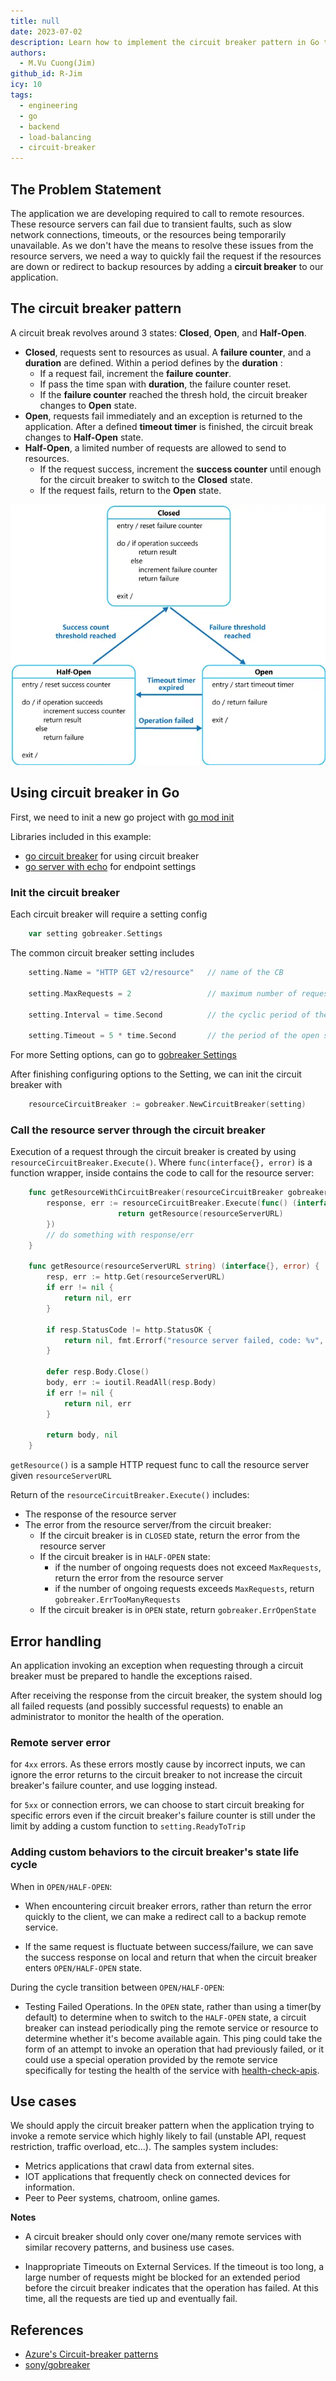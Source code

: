 ```yaml
---
title: null
date: 2023-07-02
description: Learn how to implement the circuit breaker pattern in Go to handle remote resource failures, improve fault tolerance, and redirect requests using the sony/gobreaker library for reliable API calls.
authors:
  - M.Vu Cuong(Jim)
github_id: R-Jim
icy: 10
tags:
  - engineering
  - go
  - backend
  - load-balancing
  - circuit-breaker
---
```


## The Problem Statement

The application we are developing required to call to remote resources. These resource servers can fail due to transient faults, such as slow network connections, timeouts, or the resources being temporarily unavailable. As we don't have the means to resolve these issues from the resource servers, we need a way to quickly fail the request if the resources are down or redirect to backup resources by adding a **circuit breaker** to our application.

## The circuit breaker pattern

A circuit break revolves around 3 states: **Closed**, **Open**, and **Half-Open**.

- **Closed**, requests sent to resources as usual. A **failure counter**, and a **duration** are defined. Within a period defines by the **duration** :
  - If a request fail, increment the **failure counter**.
  - If pass the time span with **duration**, the failure counter reset.
  - If the **failure counter** reached the thresh hold, the circuit breaker changes to **Open** state.
- **Open**, requests fail immediately and an exception is returned to the application. After a defined **timeout timer** is finished, the circuit break changes to **Half-Open** state.
- **Half-Open**, a limited number of requests are allowed to send to resources.
  - If the request success, increment the **success counter** until enough for the circuit breaker to switch to the **Closed** state.
  - If the request fails, return to the **Open** state.

![](assets/circuit-breaker-in-go_circuit-breaker-diagram.webp)

## Using circuit breaker in Go

First, we need to init a new go project with [go mod init](https://go.dev/doc/tutorial/getting-started)

Libraries included in this example:

- [go circuit breaker](https://github.com/sony/gobreaker) for using circuit breaker
- [go server with echo](https://github.com/labstack/echo) for endpoint settings

### Init the circuit breaker

Each circuit breaker will require a setting config

```go
    var setting gobreaker.Settings
```

The common circuit breaker setting includes

```go
    setting.Name = "HTTP GET v2/resource"   // name of the CB

    setting.MaxRequests = 2                 // maximum number of requests allowed to go through during HALF-OPEN state

    setting.Interval = time.Second          // the cyclic period of the closed state for the CircuitBreaker to clear the internal Counts. If the Interval is less than or equal to 0, the circuit breaker doesn't clear internal Counts during the closed state.

    setting.Timeout = 5 * time.Second       // the period of the open state, after which the state of the CB becomes HALF-OPEN
```

For more Setting options, can go to [gobreaker Settings](https://pkg.go.dev/github.com/sony/gobreaker@v0.5.0#Settings)

After finishing configuring options to the Setting, we can init the circuit breaker with

```go
    resourceCircuitBreaker := gobreaker.NewCircuitBreaker(setting)
```

### Call the resource server through the circuit breaker

Execution of a request through the circuit breaker is created by using `resourceCircuitBreaker.Execute()`. Where `func(interface{}, error)` is a function wrapper, inside contains the code to call for the resource server:

```go
    func getResourceWithCircuitBreaker(resourceCircuitBreaker gobreaker.CircuitBreaker) {
        response, err := resourceCircuitBreaker.Execute(func() (interface{}, error) {
                        return getResource(resourceServerURL)
        })
        // do something with response/err
    }

    func getResource(resourceServerURL string) (interface{}, error) {
        resp, err := http.Get(resourceServerURL)
        if err != nil {
            return nil, err
        }

        if resp.StatusCode != http.StatusOK {
            return nil, fmt.Errorf("resource server failed, code: %v", resp.StatusCode)
        }

        defer resp.Body.Close()
        body, err := ioutil.ReadAll(resp.Body)
        if err != nil {
            return nil, err
        }

        return body, nil
    }
```

`getResource()` is a sample HTTP request func to call the resource server given `resourceServerURL`

Return of the `resourceCircuitBreaker.Execute()` includes:

- The response of the resource server
- The error from the resource server/from the circuit breaker:
  - If the circuit breaker is in `CLOSED` state, return the error from the resource server
  - If the circuit breaker is in `HALF-OPEN` state:
    - if the number of ongoing requests does not exceed `MaxRequests`, return the error from the resource server
    - if the number of ongoing requests exceeds `MaxRequests`, return `gobreaker.ErrTooManyRequests`
  - If the circuit breaker is in `OPEN` state, return `gobreaker.ErrOpenState`

## Error handling

An application invoking an exception when requesting through a circuit breaker must be prepared to handle the exceptions raised.

After receiving the response from the circuit breaker, the system should log all failed requests (and possibly successful requests) to enable an administrator to monitor the health of the operation.

### Remote server error

for `4xx` errors. As these errors mostly cause by incorrect inputs, we can ignore the error returns to the circuit breaker to not increase the circuit breaker's failure counter, and use logging instead.

for `5xx` or connection errors, we can choose to start circuit breaking for specific errors even if the circuit breaker's failure counter is still under the limit by adding a custom function to `setting.ReadyToTrip`

### Adding custom behaviors to the circuit breaker's state life cycle

When in `OPEN/HALF-OPEN`:

- When encountering circuit breaker errors, rather than return the error quickly to the client, we can make a redirect call to a backup remote service.

- If the same request is fluctuate between success/failure, we can save the success response on local and return that when the circuit breaker enters `OPEN/HALF-OPEN` state.

During the cycle transition between `OPEN/HALF-OPEN`:

- Testing Failed Operations. In the `OPEN` state, rather than using a timer(by default) to determine when to switch to the `HALF-OPEN` state, a circuit breaker can instead periodically ping the remote service or resource to determine whether it's become available again. This ping could take the form of an attempt to invoke an operation that had previously failed, or it could use a special operation provided by the remote service specifically for testing the health of the service with [health-check-apis](https://www.ibm.com/garage/method/practices/manage/health-check-apis/).

## Use cases

We should apply the circuit breaker pattern when the application trying to invoke a remote service which highly likely to fail (unstable API, request restriction, traffic overload, etc...). The samples system includes:

- Metrics applications that crawl data from external sites.
- IOT applications that frequently check on connected devices for information.
- Peer to Peer systems, chatroom, online games.

**Notes**

- A circuit breaker should only cover one/many remote services with similar recovery patterns, and business use cases.

- Inappropriate Timeouts on External Services. If the timeout is too long, a large number of requests might be blocked for an extended period before the circuit breaker indicates that the operation has failed. At this time, all the requests are tied up and eventually fail.

## References

- [Azure's Circuit-breaker patterns](https://learn.microsoft.com/en-us/azure/architecture/patterns/circuit-breaker)
- [sony/gobreaker](https://github.com/sony/gobreaker)
